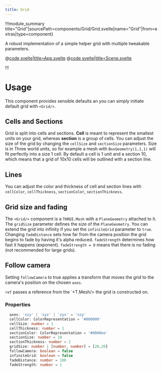 ```yaml
---
title: Grid
---
```


<script lang="ts">
import Example from '$examples/extras/grid/App.svelte'
</script>

!!!module_summary title="Grid"|sourcePath=components/Grid/Grid.svelte|name="Grid"|from=extras|type=component}

A robust implementation of a simple helper grid with multiple tweakable parameters.

<ExampleWrapper playgroundHref="/extras/helper-grid">
<Example />

<div slot="code">

@[code svelte|title=App.svelte](../../examples/extras/grid/App.svelte)
@[code svelte|title=Scene.svelte](../../examples/extras/grid/Scene.svelte)

</div>
</ExampleWrapper>

!!!

# Usage

This component provides sensible defaults an you can simply initiate default grid with `<Grid/>`.

## Cells and Sections
Grid is split into cells and sections. **Cell** is meant to represent the smallest units on your grid, whereas **section** is a group of cells. You can adjust the size of the grid by changing the `cellSize` and `sectionSize` parameters. Size is in Three world units, so for example a mesh with `BoxGeometry(1,1,1)` will fit perfectly into a size 1 cell. By default a cell is 1 unit and a section 10, which means that a grid of 10x10 cells will be outlined with a section line.


## Lines
You can adjust the color and thickness of cell and section lines with `cellColor`, `cellThickness`, `sectionColor`, `sectionThickness`.

## Grid size and fading
The `<Grid/>` component is a `THREE.Mesh` with a `PlaneGeometry` attached to it. The `gridSize` parameter defines the size of the `PlaneGeometry`. 
You can extend the grid into infinity if you set the `infiniteGrid` parameter to `true`. 
Changing `fadeDistance` sets how far from the camera position the grid begins to fade by having it's alpha reduced. `fadeStrength` determines how fast it happens (exponent). `fadeStrength = 0` means that there is no fading (not recommended for large grids).

## Follow camera
Setting `followCamera` to true applies a transform that moves the grid to the camera's position on the chosen `axes`.

`ref` passes a reference from the `<T.Mesh/> the grid is constructed on.

### Properties

```ts  
  axes: 'xzy' | 'xyz' | 'zyx' = 'xzy'
  cellColor: ColorRepresentation = '#000000'
  cellSize: number = 1
  cellThickness: number = 1
  sectionColor: ColorRepresentation = '#0000ee'
  sectionSize: number = 10
  sectionThickness: number = 2
  gridSize: number | [number, number] = [20,20]
  followCamera: boolean = false
  infiniteGrid: boolean = false
  fadeDistance: number = 100
  fadeStrength: number = 1
```
